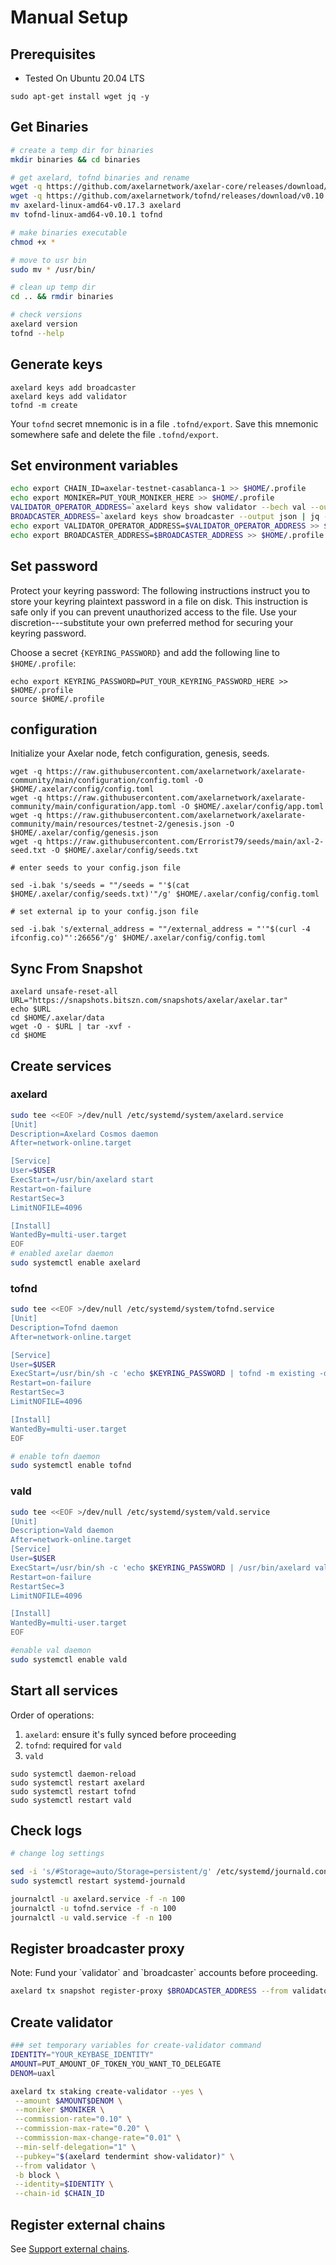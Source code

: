 # Manual Setup

## Prerequisites

- Tested On Ubuntu 20.04 LTS 

```
sudo apt-get install wget jq -y
```

## Get Binaries

```bash
# create a temp dir for binaries
mkdir binaries && cd binaries

# get axelard, tofnd binaries and rename
wget -q https://github.com/axelarnetwork/axelar-core/releases/download/v0.17.3/axelard-linux-amd64-v0.17.3
wget -q https://github.com/axelarnetwork/tofnd/releases/download/v0.10.1/tofnd-linux-amd64-v0.10.1
mv axelard-linux-amd64-v0.17.3 axelard
mv tofnd-linux-amd64-v0.10.1 tofnd

# make binaries executable
chmod +x *

# move to usr bin
sudo mv * /usr/bin/

# clean up temp dir
cd .. && rmdir binaries

# check versions
axelard version
tofnd --help
```
## Generate keys

```
axelard keys add broadcaster
axelard keys add validator
tofnd -m create
```

Your `tofnd` secret mnemonic is in a file `.tofnd/export`. Save this mnemonic somewhere safe and delete the file `.tofnd/export`.

## Set environment variables

```bash
echo export CHAIN_ID=axelar-testnet-casablanca-1 >> $HOME/.profile
echo export MONIKER=PUT_YOUR_MONIKER_HERE >> $HOME/.profile
VALIDATOR_OPERATOR_ADDRESS=`axelard keys show validator --bech val --output json | jq -r .address`
BROADCASTER_ADDRESS=`axelard keys show broadcaster --output json | jq -r .address`
echo export VALIDATOR_OPERATOR_ADDRESS=$VALIDATOR_OPERATOR_ADDRESS >> $HOME/.profile
echo export BROADCASTER_ADDRESS=$BROADCASTER_ADDRESS >> $HOME/.profile
```

## Set password 

Protect your keyring password: The following instructions instruct you to store your keyring plaintext password in a file on disk. This instruction is safe only if you can prevent unauthorized access to the file. Use your discretion---substitute your own preferred method for securing your keyring password.

Choose a secret `{KEYRING_PASSWORD}` and add the following line to `$HOME/.profile`:

```
echo export KEYRING_PASSWORD=PUT_YOUR_KEYRING_PASSWORD_HERE >> $HOME/.profile
source $HOME/.profile
```
## configuration

Initialize your Axelar node, fetch configuration, genesis, seeds.

```
wget -q https://raw.githubusercontent.com/axelarnetwork/axelarate-community/main/configuration/config.toml -O $HOME/.axelar/config/config.toml
wget -q https://raw.githubusercontent.com/axelarnetwork/axelarate-community/main/configuration/app.toml -O $HOME/.axelar/config/app.toml
wget -q https://raw.githubusercontent.com/axelarnetwork/axelarate-community/main/resources/testnet-2/genesis.json -O $HOME/.axelar/config/genesis.json
wget -q https://raw.githubusercontent.com/Errorist79/seeds/main/axl-2-seed.txt -O $HOME/.axelar/config/seeds.txt

# enter seeds to your config.json file

sed -i.bak 's/seeds = ""/seeds = "'$(cat $HOME/.axelar/config/seeds.txt)'"/g' $HOME/.axelar/config/config.toml

# set external ip to your config.json file

sed -i.bak 's/external_address = ""/external_address = "'"$(curl -4 ifconfig.co)"':26656"/g' $HOME/.axelar/config/config.toml
```

## Sync From Snapshot

```
axelard unsafe-reset-all
URL="https://snapshots.bitszn.com/snapshots/axelar/axelar.tar"
echo $URL
cd $HOME/.axelar/data
wget -O - $URL | tar -xvf -
cd $HOME
```
## Create services

### axelard
```bash
sudo tee <<EOF >/dev/null /etc/systemd/system/axelard.service
[Unit]
Description=Axelard Cosmos daemon
After=network-online.target

[Service]
User=$USER
ExecStart=/usr/bin/axelard start
Restart=on-failure
RestartSec=3
LimitNOFILE=4096

[Install]
WantedBy=multi-user.target
EOF
# enabled axelar daemon
sudo systemctl enable axelard
```
### tofnd
```bash
sudo tee <<EOF >/dev/null /etc/systemd/system/tofnd.service
[Unit]
Description=Tofnd daemon
After=network-online.target

[Service]
User=$USER
ExecStart=/usr/bin/sh -c 'echo $KEYRING_PASSWORD | tofnd -m existing -d $HOME/.tofnd'
Restart=on-failure
RestartSec=3
LimitNOFILE=4096

[Install]
WantedBy=multi-user.target
EOF

# enable tofn daemon
sudo systemctl enable tofnd
```
### vald
```bash
sudo tee <<EOF >/dev/null /etc/systemd/system/vald.service
[Unit]
Description=Vald daemon
After=network-online.target
[Service]
User=$USER
ExecStart=/usr/bin/sh -c 'echo $KEYRING_PASSWORD | /usr/bin/axelard vald-start --validator-addr $VALIDATOR_OPERATOR_ADDRESS --log_level debug --chain-id $CHAIN_ID --from broadcaster'
Restart=on-failure
RestartSec=3
LimitNOFILE=4096

[Install]
WantedBy=multi-user.target
EOF

#enable val daemon
sudo systemctl enable vald
```
## Start all services

Order of operations:

1. `axelard`: ensure it's fully synced before proceeding
2. `tofnd`: required for `vald`
3. `vald`

```
sudo systemctl daemon-reload
sudo systemctl restart axelard
sudo systemctl restart tofnd
sudo systemctl restart vald
```

## Check logs

```bash
# change log settings

sed -i 's/#Storage=auto/Storage=persistent/g' /etc/systemd/journald.conf
sudo systemctl restart systemd-journald

journalctl -u axelard.service -f -n 100
journalctl -u tofnd.service -f -n 100
journalctl -u vald.service -f -n 100
```

## Register broadcaster proxy

<Callout emoji="📝">
  Note: Fund your `validator` and `broadcaster` accounts before proceeding.
</Callout>


```bash
axelard tx snapshot register-proxy $BROADCASTER_ADDRESS --from validator --chain-id $CHAIN_ID
```

## Create validator

```bash
### set temporary variables for create-validator command
IDENTITY="YOUR_KEYBASE_IDENTITY"
AMOUNT=PUT_AMOUNT_OF_TOKEN_YOU_WANT_TO_DELEGATE
DENOM=uaxl

axelard tx staking create-validator --yes \
 --amount $AMOUNT$DENOM \
 --moniker $MONIKER \
 --commission-rate="0.10" \
 --commission-max-rate="0.20" \
 --commission-max-change-rate="0.01" \
 --min-self-delegation="1" \
 --pubkey="$(axelard tendermint show-validator)" \
 --from validator \
 -b block \
 --identity=$IDENTITY \
 --chain-id $CHAIN_ID
```

## Register external chains

See [Support external chains](https://github.com/axelarnetwork/axelar-docs/tree/main/pages/validator/external-chains).
